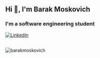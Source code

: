 <h2 align="left">Hi 👋, I'm Barak Moskovich</h2>
<h3 align="left">I'm a software engineering student</h3>

[![LinkedIn][linkedin-shield]][linkedin-url]

<br />

<img align="center" src="https://github-readme-stats.vercel.app/api/top-langs?username=barakmoskovich&show_icons=true&locale=en&layout=compact" alt="barakmoskovich" />

[linkedin-shield]: https://img.shields.io/badge/-LinkedIn-black.svg?style=for-the-badge&logo=linkedin&colorB=555
[linkedin-url]: https://www.linkedin.com/in/barak-moskovich-8806a6186/
